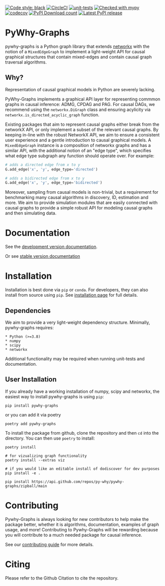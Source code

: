 [![Code style: black](https://img.shields.io/badge/code%20style-black-000000.svg)](https://github.com/psf/black)
[![CircleCI](https://circleci.com/gh/py-why/pywhy-graphs/tree/main.svg?style=svg)](https://circleci.com/gh/py-why/pywhy-graphs/tree/main)
[![unit-tests](https://github.com/py-why/pywhy-graphs/actions/workflows/main.yml/badge.svg)](https://github.com/py-why/pywhy-graphs/actions/workflows/main.yml)
[![Checked with mypy](http://www.mypy-lang.org/static/mypy_badge.svg)](http://mypy-lang.org/)
[![codecov](https://codecov.io/gh/py-why/pywhy-graphs/branch/main/graph/badge.svg?token=H1reh7Qwf4)](https://codecov.io/gh/py-why/pywhy-graphs)
[![PyPI Download count](https://pepy.tech/badge/pywhy-graphs)](https://pepy.tech/project/pywhy-graphs)
[![Latest PyPI release](https://img.shields.io/pypi/v/pywhy-graphs.svg)](https://pypi.org/project/pywhy-graphs/)

# PyWhy-Graphs

pywhy-graphs is a Python graph library that extends [networkx](https://github.com/networkx/networkx) with the notion of a `MixedEdgeGraph` to implement a light-weight API for causal graphical structures that contain mixed-edges and contain causal graph traversal algorithms.

## Why?

Representation of causal graphical models in Python are severely lacking.

PyWhy-Graphs implements a graphical API layer for representing commmon graphs in causal inference: ADMG, CPDAG and PAG. For causal DAGs, we recommend using the `networkx.DiGraph` class and
ensuring acylicity via `networkx.is_directed_acyclic_graph` function.

Existing packages that aim to represent causal graphs either break from the networkX API, or only implement a subset of the relevant causal graphs. By keeping in-line with the robust NetworkX API, we aim to ensure a consistent user experience and a gentle introduction to causal graphical models. A `MixedEdgeGraph` instance is a composition of networkx graphs and has a similar API, with the additional notion of an "edge type", which specifies what edge type subgraph any function should operate over. For example:

```Python
# adds a directed edge from x to y
G.add_edge('x', 'y', edge_type='directed')

# adds a bidirected edge from x to y
G.add_edge('x', 'y', edge_type='bidirected')
```

Moreover, sampling from causal models is non-trivial, but a requirement for benchmarking many causal algorithms in discovery, ID, estimation and more. We aim to provide simulation modules that are easily connected with causal graphs to provide a simple robust API for modeling causal graphs and then simulating data.

# Documentation

See the [development version documentation](https://py-why.github.io/pywhy-graphs/dev/index.html).

Or see [stable version documentation](https://py-why.github.io/pywhy-graphs/stable/index.html)

# Installation

Installation is best done via `pip` or `conda`. For developers, they can also install from source using `pip`. See [installation page](https://py-why.github.io/pywhy-graphs/dev/installation.html) for full details.

## Dependencies

We aim to provide a very light-weight dependency structure. Minimally, pywhy-graphs requires:

    * Python (>=3.8)
    * numpy
    * scipy
    * networkx

Additional functionality may be required when running unit-tests and documentation.

## User Installation

If you already have a working installation of numpy, scipy and networkx, the easiest way to install pywhy-graphs is using `pip`:

    pip install pywhy-graphs

or you can add it via poetry

    poetry add pywhy-graphs

To install the package from github, clone the repository and then `cd` into the directory. You can then use `poetry` to install:

    poetry install

    # for vizualizing graph functionality
    poetry install --extras viz

    # if you would like an editable install of dodiscover for dev purposes
    pip install -e .

    pip install https://api.github.com/repos/py-why/pywhy-graphs/zipball/main

# Contributing

Pywhy-Graphs is always looking for new contributors to help make the package better, whether it is algorithms, documentation, examples of graph usage, and more! Contributing to Pywhy-Graphs will be rewarding because you will contribute to a much needed package for causal inference.

See our [contributing guide](https://github.com/py-why/pywhy-graphs/blob/main/CONTRIBUTING.md) for more details.

# Citing

Please refer to the Github Citation to cite the repository.
